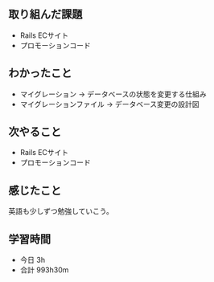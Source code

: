 ## 取り組んだ課題
- Rails ECサイト
- プロモーションコード

## わかったこと
- マイグレーション → データベースの状態を変更する仕組み
- マイグレーションファイル → データベース変更の設計図

## 次やること
- Rails ECサイト
- プロモーションコード

## 感じたこと
英語も少しずつ勉強していこう。

## 学習時間
- 今日 3h
- 合計 993h30m
